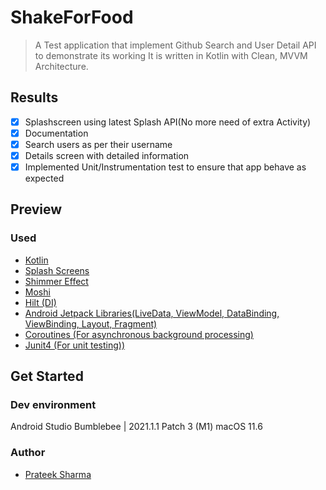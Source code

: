 # ShakeForFood
>A Test application that implement Github Search and User Detail API to demonstrate its working
> It is written in Kotlin with Clean, MVVM Architecture.

## Results
- [x] Splashscreen using latest Splash API(No more need of extra Activity)
- [x] Documentation
- [x] Search users as per their username
- [x] Details screen with detailed information
- [x] Implemented Unit/Instrumentation test to ensure that app behave as expected

##  Preview

### Used

- [Kotlin](https://kotlinlang.org/)
- [Splash Screens](https://developer.android.com/guide/topics/ui/splash-screen)
- [Shimmer Effect](https://facebook.github.io/shimmer-android/)
- [Moshi](https://github.com/square/moshi)
- [Hilt (DI)](https://developer.android.com/training/dependency-injection/hilt-android)
- [Android Jetpack Libraries(LiveData, ViewModel, DataBinding, ViewBinding, Layout, Fragment)](https://developer.android.com/jetpack)
- [Coroutines (For asynchronous background processing)](https://kotlinlang.org/docs/reference/coroutines-overview.html)
- [Junit4 (For unit testing))](https://junit.org/junit4/)

## Get Started

### Dev environment
Android Studio Bumblebee | 2021.1.1 Patch 3 (M1)
macOS 11.6

### Author
*	[Prateek Sharma](mailto:pratzz.sharma@gmail.com)


